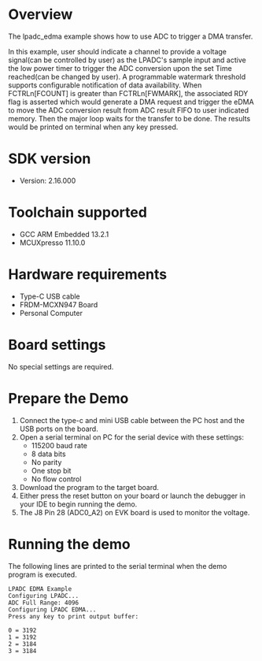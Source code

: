 Overview
========

The lpadc_edma example shows how to use ADC to trigger a DMA transfer. 

In this example, user should indicate a channel to provide a voltage signal(can be controlled by user) as the LPADC's sample input
and active the low power timer to trigger the ADC conversion upon the set Time reached(can be changed by user). A programmable watermark
threshold supports configurable notification of data availability. When FCTRLn[FCOUNT] is greater than FCTRLn[FWMARK], the associated RDY
flag is asserted which would generate a DMA request and trigger the eDMA to move the ADC conversion result from ADC result FIFO to user
indicated memory. Then the major loop waits for the transfer to be done. The results would be printed on terminal when any key pressed.


SDK version
===========
- Version: 2.16.000

Toolchain supported
===================
- GCC ARM Embedded  13.2.1
- MCUXpresso  11.10.0

Hardware requirements
=====================
- Type-C USB cable
- FRDM-MCXN947 Board
- Personal Computer

Board settings
==============
No special settings are required.

Prepare the Demo
================
1. Connect the type-c and mini USB cable between the PC host and the USB ports on the board.
2. Open a serial terminal on PC for the serial device with these settings:
    - 115200 baud rate
    - 8 data bits
    - No parity
    - One stop bit
    - No flow control
3. Download the program to the target board.
4. Either press the reset button on your board or launch the debugger in your IDE to begin running
   the demo.
5. The J8 Pin 28 (ADC0_A2) on EVK board is used to monitor the voltage.

Running the demo
================
The following lines are printed to the serial terminal when the demo program is executed.
~~~~~~~~~~~~~~~~~~~~~~~~~~~~~~~~~~~~~~~~~~~~~~~~~~~~~
LPADC EDMA Example
Configuring LPADC...
ADC Full Range: 4096
Configuring LPADC EDMA...
Press any key to print output buffer:

0 = 3192
1 = 3192
2 = 3184
3 = 3184
~~~~~~~~~~~~~~~~~~~~~~~~~~~~~~~~~~~~~~~~~~~~~~~~~~~~~

